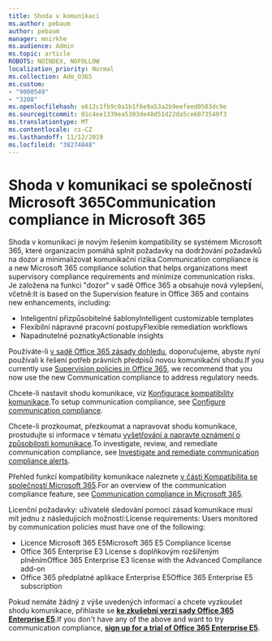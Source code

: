 ```yaml
---
title: Shoda v komunikaci
ms.author: pebaum
author: pebaum
manager: mnirkhe
ms.audience: Admin
ms.topic: article
ROBOTS: NOINDEX, NOFOLLOW
localization_priority: Normal
ms.collection: Adm_O365
ms.custom:
- "9000549"
- "3208"
ms.openlocfilehash: e612c1fb9c0a1b1f6e9a53a2b9eefeed0583dc9e
ms.sourcegitcommit: 01c4ee1339ea5303de48d51d22da5ce6073549f3
ms.translationtype: MT
ms.contentlocale: cs-CZ
ms.lasthandoff: 11/12/2019
ms.locfileid: "38274848"
---
```

# <a name="communication-compliance-in-microsoft-365"></a><span data-ttu-id="a7537-102">Shoda v komunikaci se společností Microsoft 365</span><span class="sxs-lookup"><span data-stu-id="a7537-102">Communication compliance in Microsoft 365</span></span>

<span data-ttu-id="a7537-103">Shoda v komunikaci je novým řešením kompatibility se systémem Microsoft 365, které organizacím pomáhá splnit požadavky na dodržování požadavků na dozor a minimalizovat komunikační rizika.</span><span class="sxs-lookup"><span data-stu-id="a7537-103">Communication compliance is a new Microsoft 365 compliance solution that helps organizations meet supervisory compliance requirements and minimize communication risks.</span></span> <span data-ttu-id="a7537-104">Je založena na funkci "dozor" v sadě Office 365 a obsahuje nová vylepšení, včetně:</span><span class="sxs-lookup"><span data-stu-id="a7537-104">It is based on the Supervision feature in Office 365 and contains new enhancements, including:</span></span>

- <span data-ttu-id="a7537-105">Inteligentní přizpůsobitelné šablony</span><span class="sxs-lookup"><span data-stu-id="a7537-105">Intelligent customizable templates</span></span>
- <span data-ttu-id="a7537-106">Flexibilní nápravné pracovní postupy</span><span class="sxs-lookup"><span data-stu-id="a7537-106">Flexible remediation workflows</span></span>
- <span data-ttu-id="a7537-107">Napadnutelné poznatky</span><span class="sxs-lookup"><span data-stu-id="a7537-107">Actionable insights</span></span>

<span data-ttu-id="a7537-108">Používáte-li [v sadě Office 365 zásady dohledu](https://docs.microsoft.com/microsoft-365/compliance/supervision-policies), doporučujeme, abyste nyní používali k řešení potřeb právních předpisů novou komunikační shodu.</span><span class="sxs-lookup"><span data-stu-id="a7537-108">If you currently use [Supervision policies in Office 365](https://docs.microsoft.com/microsoft-365/compliance/supervision-policies), we recommend that you now use the new Communication compliance to address regulatory needs.</span></span>

<span data-ttu-id="a7537-109">Chcete-li nastavit shodu komunikace, viz [Konfigurace kompatibility komunikace](https://docs.microsoft.com/microsoft-365/compliance/communication-compliance-configure).</span><span class="sxs-lookup"><span data-stu-id="a7537-109">To setup communication compliance, see [Configure communication compliance](https://docs.microsoft.com/microsoft-365/compliance/communication-compliance-configure).</span></span>

<span data-ttu-id="a7537-110">Chcete-li prozkoumat, přezkoumat a napravovat shodu komunikace, prostudujte si informace v tématu [vyšetřování a napravte oznámení o způsobilosti komunikace](https://docs.microsoft.com/microsoft-365/compliance/communication-compliance-investigate-remediate).</span><span class="sxs-lookup"><span data-stu-id="a7537-110">To investigate, review, and remediate communication compliance, see [Investigate and remediate communication compliance alerts](https://docs.microsoft.com/microsoft-365/compliance/communication-compliance-investigate-remediate).</span></span>

<span data-ttu-id="a7537-111">Přehled funkcí kompatibility komunikace naleznete [v části Kompatibilita se společností Microsoft 365](https://docs.microsoft.com/microsoft-365/compliance/communication-compliance).</span><span class="sxs-lookup"><span data-stu-id="a7537-111">For an overview of the communication compliance feature, see [Communication compliance in Microsoft 365](https://docs.microsoft.com/microsoft-365/compliance/communication-compliance).</span></span>

<span data-ttu-id="a7537-112">Licenční požadavky: uživatelé sledování pomocí zásad komunikace musí mít jednu z následujících možností:</span><span class="sxs-lookup"><span data-stu-id="a7537-112">License requirements: Users monitored by communication policies must have one of the following:</span></span>

- <span data-ttu-id="a7537-113">Licence Microsoft 365 E5</span><span class="sxs-lookup"><span data-stu-id="a7537-113">Microsoft 365 E5 Compliance license</span></span>
- <span data-ttu-id="a7537-114">Office 365 Enterprise E3 License s doplňkovým rozšířeným plněním</span><span class="sxs-lookup"><span data-stu-id="a7537-114">Office 365 Enterprise E3 license with the Advanced Compliance add-on</span></span>
- <span data-ttu-id="a7537-115">Office 365 předplatné aplikace Enterprise E5</span><span class="sxs-lookup"><span data-stu-id="a7537-115">Office 365 Enterprise E5 subscription</span></span>

<span data-ttu-id="a7537-116">Pokud nemáte žádný z výše uvedených informací a chcete vyzkoušet shodu komunikace, přihlaste se **[ke zkušební verzi sady Office 365 Enterprise E5](https://go.microsoft.com/fwlink/p/?LinkID=698279)**.</span><span class="sxs-lookup"><span data-stu-id="a7537-116">If you don't have any of the above and want to try communication compliance, **[sign up for a trial of Office 365 Enterprise E5](https://go.microsoft.com/fwlink/p/?LinkID=698279)**.</span></span>